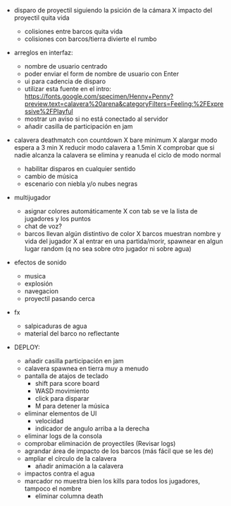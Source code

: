 - disparo de proyectil siguiendo la psición de la cámara
    X impacto del proyectil quita vida
    - colisiones entre barcos quita vida
    - colisiones con barcos/tierra divierte el rumbo

- arreglos en interfaz:
    - nombre de usuario centrado
    - poder enviar el form de nombre de usuario con Enter
    - ui para cadencia de disparo
    - utilizar esta fuente en el intro: https://fonts.google.com/specimen/Henny+Penny?preview.text=calavera%20arena&categoryFilters=Feeling:%2FExpressive%2FPlayful
    - mostrar un aviso si no está conectado al servidor
    - añadir casilla de participación en jam

- calavera deathmatch con countdown
    X bare minimum
        X alargar modo espera a 3 min
        X reducir modo calavera a 1.5min
        X comprobar que si nadie alcanza la calavera se elimina y reanuda el ciclo de modo normal
    - habilitar disparos en cualquier sentido
    - cambio de música
    - escenario con niebla y/o nubes negras

- multijugador
    - asignar colores automáticamente
    X con tab se ve la lista de jugadores y los puntos
    - chat de voz?
    - barcos llevan algún distintivo de color
    X barcos muestran nombre y vida del jugador
    X al entrar en una partida/morir, spawnear en algun lugar random (q no sea sobre otro jugador ni sobre agua)

- efectos de sonido
    - musica
    - explosión
    - navegacion
    - proyectil pasando cerca

- fx
    - salpicaduras de agua
    - material del barco no reflectante




- DEPLOY:
    - añadir casilla participación en jam
    - calavera spawnea en tierra muy a menudo
    - pantalla de atajos de teclado
        - shift para score board
        - WASD movimiento
        - click para disparar
        - M para detener la música
    - eliminar elementos de UI
        - velocidad
        - indicador de angulo arriba a la derecha
    - eliminar logs de la consola
    - comprobar eliminación de proyectiles (Revisar logs)
    - agrandar área de impacto de los barcos (más fácil que se les de)
    - ampliar el círculo de la calavera
        - añadir animación a la calavera
    - impactos contra el agua
    - marcador no muestra bien los kills para todos los jugadores, tampoco el nombre
        - eliminar columna death